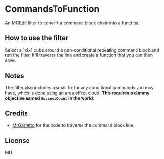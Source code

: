# CommandsToFunction
An MCEdit filter to convert a command block chain into a function.

## How to use the filter
Select a 1x1x1 cube around a non-conditional repeating command block and run the filter. It'll traverse the line and create a function that you can then save.

## Notes
The filter also includes a small fix for any conditional commands you may have, which is done using an area effect cloud. **This requires a dummy objective named `SuccessCount` in the world**.

## Credits
* [MrGarretto](https://mrgarretto.com) for the code to traverse the command block line.

## License
MIT
